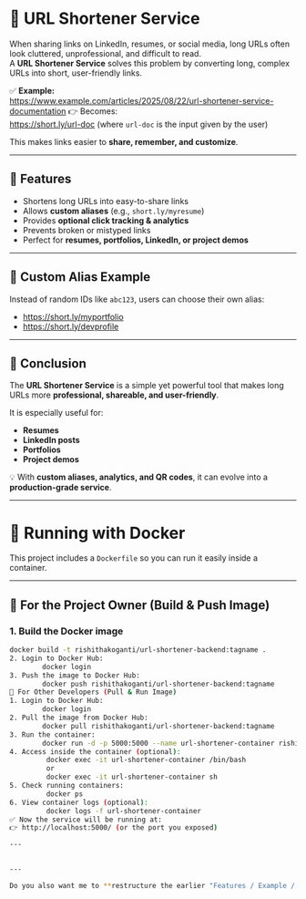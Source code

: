 # 🔗 URL Shortener Service  

When sharing links on LinkedIn, resumes, or social media, long URLs often look cluttered, unprofessional, and difficult to read.  
A **URL Shortener Service** solves this problem by converting long, complex URLs into short, user-friendly links.  

✅ **Example:**  
https://www.example.com/articles/2025/08/22/url-shortener-service-documentation 👉 Becomes:  
https://short.ly/url-doc (where `url-doc` is the input given by the user)  

This makes links easier to **share, remember, and customize**.  

---

## 🚀 Features  
- Shortens long URLs into easy-to-share links  
- Allows **custom aliases** (e.g., `short.ly/myresume`)  
- Provides **optional click tracking & analytics**  
- Prevents broken or mistyped links  
- Perfect for **resumes, portfolios, LinkedIn, or project demos**  

---

## 🔗 Custom Alias Example  
Instead of random IDs like `abc123`, users can choose their own alias:  
- https://short.ly/myportfolio  
- https://short.ly/devprofile  

---

## 📖 Conclusion  
The **URL Shortener Service** is a simple yet powerful tool that makes long URLs more **professional, shareable, and user-friendly**.  

It is especially useful for:  
- **Resumes**  
- **LinkedIn posts**  
- **Portfolios**  
- **Project demos**  

💡 With **custom aliases, analytics, and QR codes**, it can evolve into a **production-grade service**.  

---

# 🐳 Running with Docker  

This project includes a `Dockerfile` so you can run it easily inside a container.  

---

## 🔹 For the Project Owner (Build & Push Image)  

### 1. Build the Docker image  
```bash
docker build -t rishithakoganti/url-shortener-backend:tagname .
2. Login to Docker Hub:
        docker login
3. Push the image to Docker Hub:
        docker push rishithakoganti/url-shortener-backend:tagname
🔹 For Other Developers (Pull & Run Image)
1. Login to Docker Hub:
        docker login
2. Pull the image from Docker Hub:
        docker pull rishithakoganti/url-shortener-backend:tagname
3. Run the container:
        docker run -d -p 5000:5000 --name url-shortener-container rishithakoganti/url-shortener-backend:tagname
4. Access inside the container (optional):
         docker exec -it url-shortener-container /bin/bash
         or
         docker exec -it url-shortener-container sh
5. Check running containers:
         docker ps
6. View container logs (optional):
         docker logs -f url-shortener-container
✅ Now the service will be running at:
👉 http://localhost:5000/ (or the port you exposed)

---
 

---

Do you also want me to **restructure the earlier "Features / Example / Conclusion" section** in the same numbered style, or keep only the Docker steps like this?

